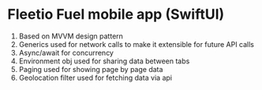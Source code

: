 #  Fleetio Fuel mobile app (SwiftUI)

1. Based on MVVM design pattern 
2. Generics used for network calls to make it extensible for future API calls
3. Async/await for concurrency
4. Environment obj used for sharing data between tabs
5. Paging used for showing page by page data
6. Geolocation filter used for fetching data via api


